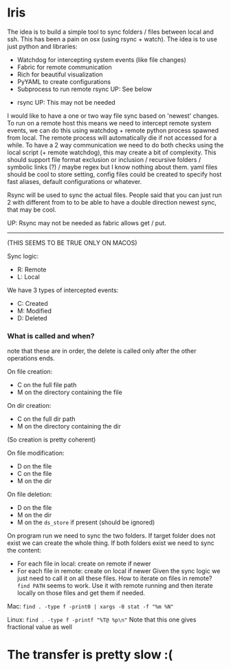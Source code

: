 # Iris

The idea is to build a simple tool to sync folders / files between local and ssh.
This has been a pain on osx (using rsync + watch).
The idea is to use just python and libraries:
- Watchdog for intercepting system events (like file changes)
- Fabric for remote communication
- Rich for beautiful visualization
- PyYAML to create configurations
- Subprocess to run remote rsync UP: See below
+ rsync UP: This may not be needed

I would like to have a one or two way file sync based on 'newest' changes.
To run on a remote host this means we need to intercept remote system events, we can do this
using watchdog + remote python process spawned from local.
The remote process will automatically die if not accessed for a while.
To have a 2 way communication we need to do both checks using the local script (+ remote watchdog), this may create a bit of complexity.
This should support file format exclusion or inclusion / recursive folders / symbolic links (?) / maybe regex but I know nothing about them.
yaml files should be cool to store setting, config files could be created to specify host fast aliases, default configurations or whatever.

Rsync will be used to sync the actual files. People said that you can just run 2 with different from to to be able to have a double direction newest sync, that may be cool.

UP: Rsync may not be needed as fabric allows get / put.

----

(THIS SEEMS TO BE TRUE ONLY ON MACOS)

Sync logic:
- R: Remote
- L: Local

We have 3 types of intercepted events:
- C: Created
- M: Modified
- D: Deleted

### What is called and when?
note that these are in order, the delete is called only after the other operations ends.

On file creation:
- C on the full file path
- M on the directory containing the file

On dir creation:
- C on the full dir path
- M on the directory containing the dir

(So creation is pretty coherent)

On file modification:
- D on the file
- C on the file
- M on the dir

On file deletion:
- D on the file
- M on the dir
- M on the `ds_store` if present (should be ignored)

On program run we need to sync the two folders.
If target folder does not exist we can create the whole thing.
If both folders exist we need to sync the content:
- For each file in local: create on remote if newer
- For each file in remote: create on local if newer
Given the sync logic we just need to call it on all these files.
How to iterate on files in remote? `find PATH` seems to work.
Use it with remote running and then iterate locally on those files and get them if needed.

Mac:
`find . -type f -print0 | xargs -0 stat -f "%m %N"`

Linux:
`find . -type f -printf "%T@ %p\n"` Note that this one gives fractional value as well


# The transfer is pretty slow :(

